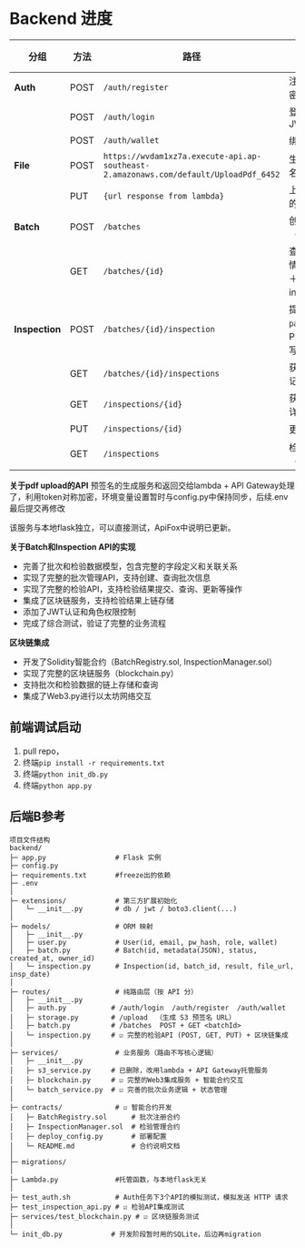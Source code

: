 # Backend 进度

| 分组             | 方法   | 路径                              | 作用                               | 进度                  |
| -------------- | ---- | ------------------------------- | -------------------------------- | -------------------- |
| **Auth**       | POST | `/auth/register`                | 注册（邮箱＋密码）                        | ☑️                  |
|                | POST | `/auth/login`                   | 登录、发 JWT                         | ☑️                 |
|                | POST | `/auth/wallet`                  | 绑定钱包地址                           | ☑️ |
| **File**       | POST | `https://wvdam1xz7a.execute-api.ap-southeast-2.amazonaws.com/default/UploadPdf_6452`                       | 生成 S3 预签名 URL                    | ☑️         |
| |PUT | `{url response from lambda}` | 上传pdf文件的地址| ☑️ |
| **Batch**      | POST | `/batches`                      | 创建批次（metadata）                   | ☑️             |
|                | GET  | `/batches/{id}`            | 查询单批次详情（metadata＋inspections）    | ☑️                 |
| **Inspection** | POST | `/batches/{id}/inspection` | 提交检验结果 `pass│fail` ＋ PDF URL，并写链 | ☑️            |
|                | GET  | `/batches/{id}/inspections`| 获取批次检验记录列表                      | ☑️            |
|                | GET  | `/inspections/{id}`        | 获取检验记录详情                         | ☑️            |
|                | PUT  | `/inspections/{id}`        | 更新检验记录                           | ☑️            |
|                | GET  | `/inspections`             | 检验记录列表（分页）                      | ☑️            |

**关于pdf upload的API**
预签名的生成服务和返回交给lambda + API Gateway处理了，利用token对称加密，环境变量设置暂时与config.py中保持同步，后续.env最后提交再修改

该服务与本地flask独立，可以直接测试，ApiFox中说明已更新。

**关于Batch和Inspection API的实现**
- 完善了批次和检验数据模型，包含完整的字段定义和关联关系
- 实现了完整的批次管理API，支持创建、查询批次信息
- 实现了完整的检验API，支持检验结果提交、查询、更新等操作
- 集成了区块链服务，支持检验结果上链存储
- 添加了JWT认证和角色权限控制
- 完成了综合测试，验证了完整的业务流程

**区块链集成**
- 开发了Solidity智能合约（BatchRegistry.sol, InspectionManager.sol）
- 实现了完整的区块链服务（blockchain.py）
- 支持批次和检验数据的链上存储和查询
- 集成了Web3.py进行以太坊网络交互

## 前端调试启动
1. pull repo，
2. 终端`pip install -r requirements.txt`
3. 终端`python init_db.py`
4. 终端`python app.py`




## 后端B参考
```
项目文件结构
backend/
├─ app.py                 # Flask 实例
├─ config.py
├─ requirements.txt       #freeze出的依赖
├─ .env
│
├─ extensions/            # 第三方扩展初始化
│   └─ __init__.py        # db / jwt / boto3.client(...)
│
├─ models/                # ORM 映射
│   ├─ __init__.py
│   ├─ user.py            # User(id, email, pw_hash, role, wallet)
│   ├─ batch.py           # Batch(id, metadata(JSON), status, created_at, owner_id)
│   └─ inspection.py      # Inspection(id, batch_id, result, file_url, insp_date)
│
├─ routes/                # 纯路由层（按 API 分）
│   ├─ __init__.py
│   ├─ auth.py           # /auth/login  /auth/register  /auth/wallet
│   ├─ storage.py        # /upload  （生成 S3 预签名 URL）
│   ├─ batch.py          # /batches  POST + GET <batchId>
│   └─ inspection.py     # ☑️ 完整的检验API (POST, GET, PUT) + 区块链集成
│
├─ services/              # 业务服务（路由不写核心逻辑）
│   ├─ __init__.py
│   ├─ s3_service.py     # 已删除，改用lambda + API Gateway托管服务
│   ├─ blockchain.py     # ☑️ 完整的Web3集成服务 + 智能合约交互
│   └─ batch_service.py  # ☑️ 完善的批次业务逻辑 + 状态管理
│
├─ contracts/             # ☑️ 智能合约开发
│   ├─ BatchRegistry.sol      # 批次注册合约
│   ├─ InspectionManager.sol  # 检验管理合约
│   ├─ deploy_config.py       # 部署配置
│   └─ README.md              # 合约说明文档
│
├─ migrations/
│
├─ Lambda.py              #托管函数，与本地flask无关
│
├─ test_auth.sh           # Auth任务下3个API的模拟测试，模拟发送 HTTP 请求
├─ test_inspection_api.py # ☑️ 检验API集成测试
├─ services/test_blockchain.py # ☑️ 区块链服务测试
│
└─ init_db.py            # 开发阶段暂时用的SQLite，后边再migration
```
